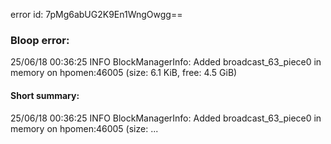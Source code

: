 error id: 7pMg6abUG2K9En1WngOwgg==
### Bloop error:

25/06/18 00:36:25 INFO BlockManagerInfo: Added broadcast_63_piece0 in memory on hpomen:46005 (size: 6.1 KiB, free: 4.5 GiB)
#### Short summary: 

25/06/18 00:36:25 INFO BlockManagerInfo: Added broadcast_63_piece0 in memory on hpomen:46005 (size: ...